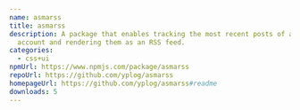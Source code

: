 ```yaml
---
name: asmarss
title: asmarss
description: A package that enables tracking the most recent posts of a Mastodon
  account and rendering them as an RSS feed.
categories:
  - css+ui
npmUrl: https://www.npmjs.com/package/asmarss
repoUrl: https://github.com/yplog/asmarss
homepageUrl: https://github.com/yplog/asmarss#readme
downloads: 5
---
```

